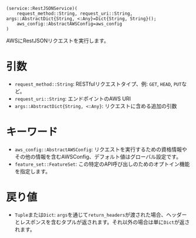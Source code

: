```
(service::RestJSONService)(
    request_method::String, request_uri::String, args::AbstractDict{String, <:Any}=Dict{String, String}();
    aws_config::AbstractAWSConfig=aws_config
)
```

AWSにRestJSONリクエストを実行します。

# 引数

  * `request_method::String`: RESTfulリクエストタイプ、例: `GET`, `HEAD`, `PUT`など。
  * `request_uri::String`: エンドポイントのAWS URI
  * `args::AbstractDict{String, <:Any}`: リクエストに含める追加の引数

# キーワード

  * `aws_config::AbstractAWSConfig`: リクエストを実行するための資格情報やその他の情報を含むAWSConfig、デフォルト値はグローバル設定です。
  * `feature_set::FeatureSet`: この特定のAPI呼び出しのためのオプトイン機能を指定します。

# 戻り値

  * `Tuple`または`Dict`: `args`を通じて`return_headers`が渡された場合、ヘッダーとレスポンスを含むタプルが返されます。それ以外の場合は単に`Dict`が返されます。
